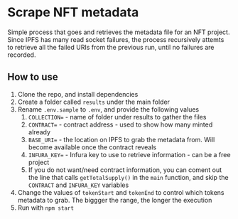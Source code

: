 # Scrape NFT metadata

Simple process that goes and retrieves the metadata file for an NFT project.
Since IPFS has many read socket failures, the process recursively attemts to retrieve all the failed URIs from the previous run, until no failures are recorded.

## How to use

1. Clone the repo, and install dependencies
1. Create a folder called `results` under the main folder
1. Rename `.env.sample` to `.env`, and provide the following values
    1. `COLLECTION=` - name of folder under results to gather the files
    1. `CONTRACT=` - contract address - used to show how many minted already
    1. `BASE_URI=` - the location on IPFS to grab the metadata from. Will become available once the contract reveals
    1. `INFURA_KEY=` - Infura key to use to retrieve information - can be a free project
    1. If you do not want/need contract information, you can coment out the line that calls `getTotalSupply()` in the `main` function, and skip the `CONTRACT` and `INFURA_KEY` variables
1. Change the values of `tokenStart` and `tokenEnd` to control which tokens metadata to grab. The biggger the range, the longer the execution
1. Run with `npm start`
